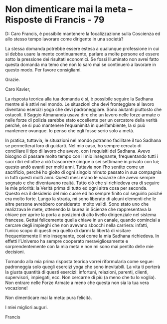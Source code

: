 # Non dimenticare mai la meta – Risposte di Francis - 79

D: Caro Francis, è possibile mantenere la focalizzazione sulla Coscienza ed allo stesso tempo lavorare come dirigente in una società?

La stessa domanda potrebbe essere estesa a qualunque professione in cui si debba usare la mente continuamente, parlare a molte persone ed essere sotto la pressione dei risultati economici. Se fossi Illuminato non avrei fatto questa domanda ma temo che non lo sarò mai se continuerò a lavorare in questo modo. Per favore consigliami.

Grazie.

Caro Kavier,

La risposta teorica alla tua domanda è sì, è possibile seguire la Sadhana mentre si è attivi nel mondo. Le situazioni che devi fronteggiare al lavoro diventano esercizi yoga che devi padroneggiare. Sono aiutanti piuttosto che ostacoli. Il Saggio Atmananda usava dire che un lavoro nelle forze armate o nelle forze di polizia sarebbe stato eccellente per un cercatore della verità perché, se si può mantenere l’equanimità in quell’ambiente, la si può mantenere ovunque. Io penso che egli fosse serio solo a metà.

In pratica, tuttavia, le situazioni nel mondo potranno facilitare il tuo Sadhana se permetterai loro di guidarti. Nel mio caso, ho sempre cercato di conciliare il tipo di lavoro che avevo, con i requisiti del Sadhana. Avevo bisogno di passare molto tempo con il mio insegnante, frequentando tutti i suoi ritiri ed oltre a ciò trascorrere cinque o sei settimane in privato con lui; questo andò avanti per molti anni. Tuttavia non l’ho sentito come un sacrificio, perché ho gioito di ogni singolo minuto passato in sua compagnia in tutti questi molti anni. Questi mesi erano le vacanze che avevo sempre sognato e che diventavano realtà. Tutto ciò che si richiedeva era di seguire le mie priorità: la Verità prima di tutto ed ogni altra cosa per seconda. Questo era il desiderio del mio cuore ed ho sempre finito col seguirlo poiché era molto forte. Lungo la strada, mi sono liberato di alcuni elementi che le altre persone avrebbero considerato  molto validi. Sono stato uno che realizzava le mete, ottenendo la laurea in Scienze che rappresentava la chiave per aprire la porta a posizioni di alto livello dirigenziale nel sistema francese. Gettai felicemente quella chiave in un canale, quando cominciai a cercare degli impieghi che non avevano sbocchi nella carriera: infatti, l’unico scopo di questi era quello di darmi la libertà di visitare frequentemente il mio insegnante, così come la mia Sadhana richiedeva. In effetti l’Universo ha sempre cooperato meravigliosamente e sorprendentemente con la mia meta e non mi sono mai pentito delle mie decisioni.

Tornando alla mia prima risposta teorica vorrei riformularla come segue: padroneggia solo quegli esercizi yoga che sono inevitabili. La vita ti porterà la giusta quantità di questi esercizi: infortuni, relazioni, parenti, clienti, supervisori, impiegati, ecc. Non cercarne di più (a meno che tu lo voglia). Non entrare nelle Forze Armate a meno che questa non sia la tua vera vocazione!

Non dimenticare mai la meta: pura felicità.

I miei migliori auguri.

  Francis

     

